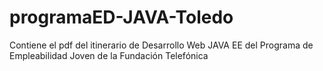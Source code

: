 # programaED-JAVA-Toledo
Contiene el pdf del itinerario de Desarrollo Web JAVA EE del Programa de Empleabilidad Joven de la Fundación Telefónica
